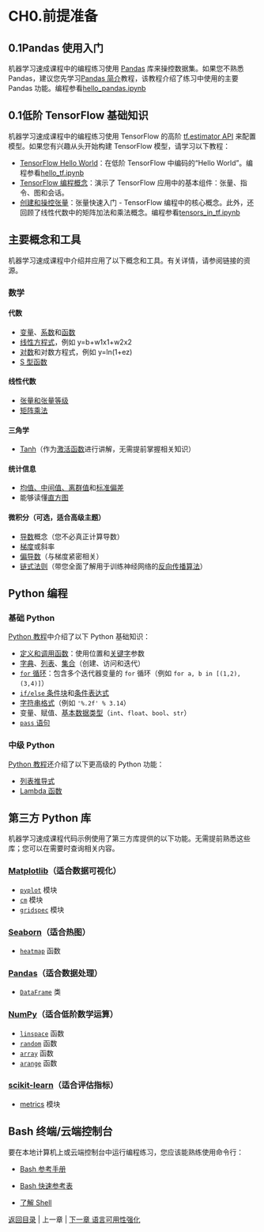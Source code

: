 # CH0.前提准备

## 0.1Pandas 使用入门

机器学习速成课程中的编程练习使用 [Pandas](http://pandas.pydata.org/) 库来操控数据集。如果您不熟悉 Pandas，建议您先学习[Pandas 简介](https://colab.research.google.com/notebooks/mlcc/intro_to_pandas.ipynb?utm_source=mlcc&utm_campaign=colab-external&utm_medium=referral&utm_content=pandas-colab&hl=zh-cn)教程，该教程介绍了练习中使用的主要 Pandas 功能。编程参看[hello_pandas.ipynb](./hello_pandas.ipynb)

## 0.1低阶 TensorFlow 基础知识

机器学习速成课程中的编程练习使用 TensorFlow 的高阶 [tf.estimator API](https://www.tensorflow.org/api_docs/python/tf/estimator/Estimator) 来配置模型。如果您有兴趣从头开始构建 TensorFlow 模型，请学习以下教程：

- [TensorFlow Hello World](https://colab.research.google.com/notebooks/mlcc/hello_world.ipynb?utm_source=mlcc&utm_campaign=colab-external&utm_medium=referral&utm_content=helloworld-colab&hl=zh-cn)：在低阶 TensorFlow 中编码的“Hello World”。编程参看[hello_tf.ipynb](../code/hello_tf.ipynb)
- [TensorFlow 编程概念](https://colab.research.google.com/notebooks/mlcc/tensorflow_programming_concepts.ipynb?utm_source=mlcc&utm_campaign=colab-external&utm_medium=referral&utm_content=tfprogconcepts-colab&hl=zh-cn)：演示了 TensorFlow 应用中的基本组件：张量、指令、图和会话。
- [创建和操控张量](https://colab.research.google.com/notebooks/mlcc/creating_and_manipulating_tensors.ipynb?utm_source=mlcc&utm_campaign=colab-external&utm_medium=referral&utm_content=tensors-colab&hl=zh-cn)：张量快速入门 - TensorFlow 编程中的核心概念。此外，还回顾了线性代数中的矩阵加法和乘法概念。编程参看[tensors_in_tf.ipynb](../code/tensors_in_tf.ipynb)

## 主要概念和工具

机器学习速成课程中介绍并应用了以下概念和工具。有关详情，请参阅链接的资源。

### 数学

#### 代数

- [变量](https://www.khanacademy.org/math/algebra/introduction-to-algebra/alg1-intro-to-variables/v/what-is-a-variable)、[系数](https://www.khanacademy.org/math/cc-sixth-grade-math/cc-6th-equivalent-exp/cc-6th-parts-of-expressions/v/expression-terms-factors-and-coefficients)和[函数](https://www.khanacademy.org/math/algebra/algebra-functions)
- [线性方程式](https://wikipedia.org/wiki/Linear_equation)，例如 y=b+w1x1+w2x2
- [对数](https://wikipedia.org/wiki/Logarithm)和对数方程式，例如 y=ln(1+ez)
- [S 型函数](https://wikipedia.org/wiki/Sigmoid_function)

#### 线性代数

- [张量和张量等级](https://www.tensorflow.org/programmers_guide/tensors)
- [矩阵乘法](https://wikipedia.org/wiki/Matrix_multiplication)

#### 三角学

- [Tanh](https://reference.wolfram.com/language/ref/Tanh.html)（作为[激活函数](https://developers.google.com/machine-learning/glossary#activation_function)进行讲解，无需提前掌握相关知识）

#### 统计信息

- [均值、中间值、离群值](https://www.khanacademy.org/math/probability/data-distributions-a1/summarizing-center-distributions/v/mean-median-and-mode)和[标准偏差](https://wikipedia.org/wiki/Standard_deviation)
- 能够读懂[直方图](https://wikipedia.org/wiki/Histogram)

#### 微积分（可选，适合高级主题）

- [导数](https://wikipedia.org/wiki/Derivative)概念（您不必真正计算导数）
- [梯度](https://www.khanacademy.org/math/multivariable-calculus/multivariable-derivatives/gradient-and-directional-derivatives/v/gradient)或斜率
- [偏导数](https://wikipedia.org/wiki/Partial_derivative)（与梯度紧密相关）
- [链式法则](https://wikipedia.org/wiki/Chain_rule)（带您全面了解用于训练神经网络的[反向传播算法](https://developers.google.com/machine-learning/crash-course/backprop-scroll/)）

## Python 编程

### 基础 Python

[Python 教程](https://docs.python.org/3/tutorial/)中介绍了以下 Python 基础知识：

- [定义和调用函数](https://docs.python.org/3/tutorial/controlflow.html#defining-functions)：使用位置和[关键字](https://docs.python.org/3/tutorial/controlflow.html#keyword-arguments)参数
- [字典](https://docs.python.org/3/tutorial/datastructures.html#dictionaries)、[列表](https://docs.python.org/3/tutorial/introduction.html#lists)、[集合](https://docs.python.org/3/tutorial/datastructures.html#sets)（创建、访问和迭代）
- [`for` 循环](https://docs.python.org/3/tutorial/controlflow.html#for-statements)：包含多个迭代器变量的 `for` 循环（例如 `for a, b in [(1,2), (3,4)]`）
- [`if/else` 条件块](https://docs.python.org/3/tutorial/controlflow.html#if-statements)和[条件表达式](https://docs.python.org/2.5/whatsnew/pep-308.html)
- [字符串格式](https://docs.python.org/3/tutorial/inputoutput.html#old-string-formatting)（例如 `'%.2f' % 3.14`）
- 变量、赋值、[基本数据类型](https://docs.python.org/3/tutorial/introduction.html#using-python-as-a-calculator)（`int`、`float`、`bool`、`str`）
- [`pass` 语句](https://docs.python.org/3/tutorial/controlflow.html#pass-statements)

### 中级 Python

[Python 教程](https://docs.python.org/3/tutorial/)还介绍了以下更高级的 Python 功能：

- [列表推导式](https://docs.python.org/3/tutorial/datastructures.html#list-comprehensions)
- [Lambda 函数](https://docs.python.org/3/tutorial/controlflow.html#lambda-expressions)

## 第三方 Python 库

机器学习速成课程代码示例使用了第三方库提供的以下功能。无需提前熟悉这些库；您可以在需要时查询相关内容。

### [Matplotlib](http://matplotlib.org/contents.html)（适合数据可视化）

- [`pyplot`](http://matplotlib.org/api/pyplot_api.html) 模块
- [`cm`](http://matplotlib.org/api/cm_api.html) 模块
- [`gridspec`](http://matplotlib.org/api/gridspec_api.html) 模块

### [Seaborn](http://seaborn.pydata.org/index.html)（适合热图）

- [`heatmap`](http://seaborn.pydata.org/generated/seaborn.heatmap.html) 函数

### [Pandas](http://pandas.pydata.org/)（适合数据处理）

- [`DataFrame`](http://pandas.pydata.org/pandas-docs/stable/dsintro.html#dataframe) 类

### [NumPy](http://www.numpy.org/)（适合低阶数学运算）

- [`linspace`](https://docs.scipy.org/doc/numpy-1.10.0/reference/generated/numpy.linspace.html) 函数
- [`random`](https://docs.scipy.org/doc/numpy/reference/generated/numpy.random.random.html#numpy.random.random) 函数
- [`array`](https://docs.scipy.org/doc/numpy/reference/generated/numpy.array.html) 函数
- [`arange`](https://docs.scipy.org/doc/numpy/reference/generated/numpy.arange.html) 函数

### [scikit-learn](http://scikit-learn.org/)（适合评估指标）

- [metrics](http://scikit-learn.org/stable/modules/classes.html#module-sklearn.metrics) 模块

## Bash 终端/云端控制台

要在本地计算机上或云端控制台中运行编程练习，您应该能熟练使用命令行：

- [Bash 参考手册](https://tiswww.case.edu/php/chet/bash/bashref.html)

- [Bash 快速参考表](https://github.com/LeCoupa/awesome-cheatsheets/blob/master/languages/bash.sh)

- [了解 Shell](http://www.learnshell.org/)



[返回目录](../README.md) | 上一章 | [下一章 语言可用性强化](./01-usability.md)

